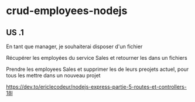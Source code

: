 # crud-employees-nodejs


## US .1

En tant que manager, je souhaiterai disposer d'un fichier

Récupérer les employées du service Sales et retourner les dans un fichiers


Prendre les employees Sales et supprimer les de leurs preojets actuel,
pour tous les mettre dans un nouveau projet



https://dev.to/ericlecodeur/nodejs-express-partie-5-routes-et-controllers-18l


